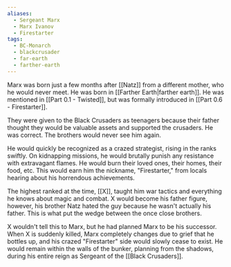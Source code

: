 ```yaml
---
aliases:
  - Sergeant Marx
  - Marx Ivanov
  - Firestarter
tags:
  - BC-Monarch
  - blackcrusader
  - far-earth
  - farther-earth
---
```

Marx was born just a few months after [[Natz]] from a different mother, who he would never meet. He was born in [[Farther Earth|farther earth]]. He was mentioned in [[Part 0.1 - Twisted]], but was formally introduced in [[Part 0.6 - Firestarter]]. 

They were given to the Black Crusaders as teenagers because their father thought they would be valuable assets and supported the crusaders. He was correct. The brothers would never see him again.

He would quickly be recognized as a crazed strategist, rising in the ranks swiftly. On kidnapping missions, he would brutally punish any resistance with extravagant flames. He would burn their loved ones, their homes, their food, etc. This would earn him the nickname, "Firestarter," from locals hearing about his horrendous achievements.

The highest ranked at the time, [[X]], taught him war tactics and everything he knows about magic and combat. X would become his father figure, however, his brother Natz hated the guy because he wasn't actually his father. This is what put the wedge between the once close brothers.

X wouldn't tell this to Marx, but he had planned Marx to be his successor. When X is suddenly killed, Marx completely changes due to grief that he bottles up, and his crazed "Firestarter" side would slowly cease to exist. He would remain within the walls of the bunker, planning from the shadows, during his entire reign as Sergeant of the [[Black Crusaders]].

